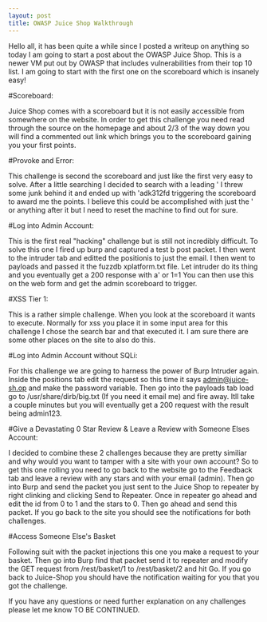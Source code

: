 ```yaml
---
layout: post
title: OWASP Juice Shop Walkthrough
---
```


Hello all, it has been quite a while since I posted a writeup on anything so today I am going to start a post about the OWASP Juice Shop.
This is a newer VM put out by OWASP that includes vulnerabilities from their top 10 list. I am going to start with the first one on the 
scoreboard which is insanely easy! 

#Scoreboard:

Juice Shop comes with a scoreboard but it is not easily accessible from somewhere on the website. In order to get this challenge you need 
read through the source on the homepage and about 2/3 of the way down you will find a commented out link which brings you to the 
scoreboard gaining you your first points.

#Provoke and Error:

This challenge is second the scoreboard and just like the first very easy to solve. After a little searching I decided to search with a 
leading ' I threw some junk behind it and ended up with 'adk312fd triggering the scoreboard to award me the points. I believe this could be accomplished with just the ' or anything after it but I need to reset the machine to find out for sure.

#Log into Admin Account:

This is the first real "hacking" challenge but is still not incredibly difficult. To solve this one I fired up burp and captured a test b
post packet. I then went to the intruder tab and editted the positionis to just the email. I then went to payloads and passed it the 
fuzzdb xplatform.txt file. Let intruder do its thing and you eventually get a 200 response with a' or 1=1 You can then use this on the 
web form and get the admin scoreboard to trigger.

#XSS Tier 1:

This is a rather simple challenge. When you look at the scoreboard it wants <script>alert("XSS1")</script> to execute. Normally for xss you place it in some input area for this challenge I chose the search bar and that executed it. I am sure there are some other places on the site to also do this.

#Log into Admin Account without SQLi:

For this challenge we are going to harness the power of Burp Intruder again. Inside the positions tab edit the request so this time it says admin@juice-sh.op and make the password variable. Then go into the payloads tab load go to /usr/share/dirb/big.txt  (If you need it email me) and fire away. Itll take a couple minutes but you will eventually get a 200 request with the result being admin123.

#Give a Devastating 0 Star Review & Leave a Review with Someone Elses Account:

I decided to combine these 2 challenges because they are pretty similiar and why would you want to tamper with a site with your own account? So to get this one rolling you need to go back to the website go to the Feedback tab and leave a review with any stars and with your email (admin). Then go into Burp and send the packet you just sent to the Juice Shop to repeater by right clinking and clicking Send to Repeater. Once in repeater go ahead and edit the id from 0 to 1 and the stars to 0. Then go ahead and send this packet. If you go back to the site you should see the notifications for both challenges.

#Access Someone Else's Basket

Following suit with the packet injections this one you make a request to your basket. Then go into Burp find that packet send it to repeater and modify the GET request from /rest/basket/1 to /rest/basket/2 and hit Go. If you go back to Juice-Shop you should have the notification waiting for you that you got the challenge.

If you have any questions or need further explanation on any challenges please let me know
TO BE CONTINUED.
